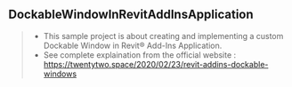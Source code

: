 ## DockableWindowInRevitAddInsApplication

> - This sample project is about creating and implementing a custom Dockable Window in Revit® Add-Ins Application.
> - See complete explaination from the official website :  https://twentytwo.space/2020/02/23/revit-addins-dockable-windows
